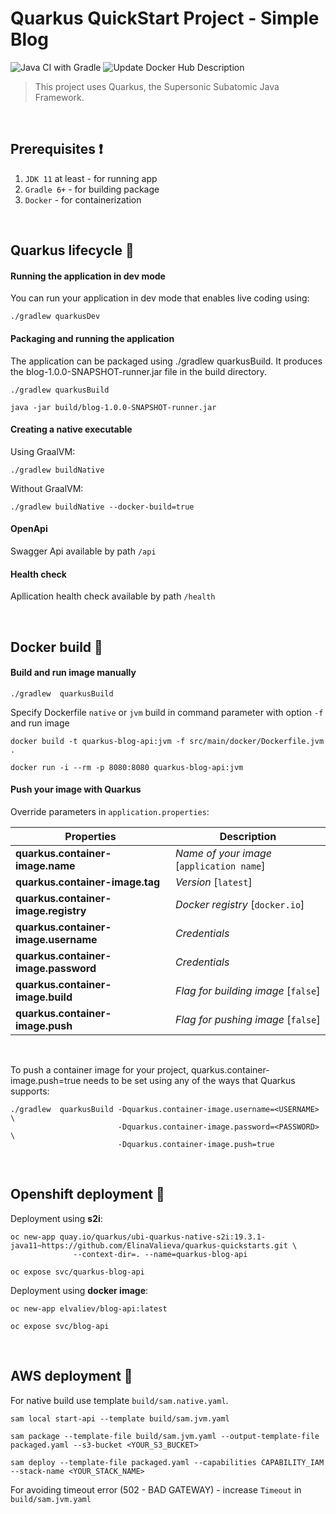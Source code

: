 # Quarkus QuickStart Project - Simple Blog 
![Java CI with Gradle](https://github.com/ElinaValieva/quarkus-blog-app/workflows/Java%20CI%20with%20Gradle/badge.svg?branch=master)
![Update Docker Hub Description](https://github.com/ElinaValieva/quarkus-quickstarts/workflows/Update%20Docker%20Hub%20Description/badge.svg)
> This project uses Quarkus, the Supersonic Subatomic Java Framework.

&nbsp;
## Prerequisites :heavy_exclamation_mark:
 1. `JDK 11` at least - for running app
 2. `Gradle 6+` - for building package
 3. `Docker` - for containerization

&nbsp;
## Quarkus lifecycle :hammer:
#### Running the application in dev mode

You can run your application in dev mode that enables live coding using:

```
./gradlew quarkusDev
```

#### Packaging and running the application
The application can be packaged using ./gradlew quarkusBuild. It produces the blog-1.0.0-SNAPSHOT-runner.jar file in the build directory.
```
./gradlew quarkusBuild

java -jar build/blog-1.0.0-SNAPSHOT-runner.jar
```

#### Creating a native executable
Using GraalVM:
```
./gradlew buildNative
```
Without GraalVM:
```
./gradlew buildNative --docker-build=true
```
#### OpenApi
Swagger Api available by path `/api`

#### Health check
Apllication health check available by path `/health`

&nbsp;
## Docker build :whale:
#### Build and run image manually
```console
./gradlew  quarkusBuild
```
Specify Dockerfile `native` or `jvm` build in command parameter with option `-f` and run image
```console
docker build -t quarkus-blog-api:jvm -f src/main/docker/Dockerfile.jvm .

docker run -i --rm -p 8080:8080 quarkus-blog-api:jvm
```
#### Push your image with Quarkus
Override parameters in `application.properties`:

|Properties|Description|
|--|--|
|**quarkus.container-image.name**|*Name of your image* [`application name`]|
|**quarkus.container-image.tag**|*Version* [`latest`]|
|**quarkus.container-image.registry**| *Docker registry* [`docker.io`]|
|**quarkus.container-image.username**| *Credentials*|
|**quarkus.container-image.password**| *Credentials*|
|**quarkus.container-image.build**| *Flag for building image* [`false`]|
|**quarkus.container-image.push**| *Flag for pushing image* [`false`]|

&nbsp;

To push a container image for your project, quarkus.container-image.push=true needs to be set using any of the ways that Quarkus supports: 
```console
./gradlew  quarkusBuild -Dquarkus.container-image.username=<USERNAME> \
                        -Dquarkus.container-image.password=<PASSWORD> \
                        -Dquarkus.container-image.push=true
```

&nbsp;
## Openshift deployment :triangular_flag_on_post:
Deployment using **s2i**:
```console
oc new-app quay.io/quarkus/ubi-quarkus-native-s2i:19.3.1-java11~https://github.com/ElinaValieva/quarkus-quickstarts.git \
              --context-dir=. --name=quarkus-blog-api
              
oc expose svc/quarkus-blog-api
```
Deployment using **docker image**:
```console
oc new-app elvaliev/blog-api:latest

oc expose svc/blog-api
```


&nbsp;
## AWS deployment :triangular_flag_on_post:
For native build use template `build/sam.native.yaml`. 
```console
sam local start-api --template build/sam.jvm.yaml

sam package --template-file build/sam.jvm.yaml --output-template-file packaged.yaml --s3-bucket <YOUR_S3_BUCKET>

sam deploy --template-file packaged.yaml --capabilities CAPABILITY_IAM --stack-name <YOUR_STACK_NAME>
```

For avoiding timeout error (502 - BAD GATEWAY) - increase `Timeout` in `build/sam.jvm.yaml`